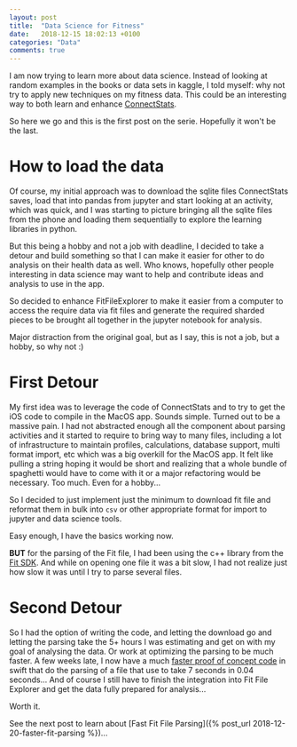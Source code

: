 ```yaml
---
layout: post
title:  "Data Science for Fitness"
date:   2018-12-15 18:02:13 +0100
categories: "Data"
comments: true
---
```


I am now trying to learn more about data science. Instead of looking at random examples in the books or data sets in kaggle, I told myself: why not try to apply new techniques on my fitness data. This could be an interesting way to both learn and enhance [ConnectStats](https://github.com/roznet/connectstats).

So here we go and this is the first post on the serie. Hopefully it won't be the last.

# How to load the data

Of course, my initial approach was to download the sqlite files ConnectStats saves, load that into pandas from jupyter and start looking at an activity, which was quick, and I was starting to picture bringing all the sqlite files from the phone and loading them sequentially to explore the learning libraries in python. 

But this being a hobby and not a job with deadline, I decided to take a detour and build something so that I can make it easier for other to do analysis on their health data as well. Who knows, hopefully other people interesting in data science may want to help and contribute ideas and analysis to use in the app.

So decided to enhance FitFileExplorer to make it easier from a computer to access the require data via fit files and generate the required sharded pieces to be brought all together in the jupyter notebook for analysis.

Major distraction from the original goal, but as I say, this is not a job, but a hobby, so why not :)

# First Detour

My first idea was to leverage the code of ConnectStats and to try to get the iOS code to compile in the MacOS app. Sounds simple. Turned out to be a massive pain. I had not abstracted enough all the component about parsing activities and it started to require to bring way to many files, including a lot of infrastructure to maintain profiles, calculations, database support, multi format import, etc which was a big overkill for the MacOS app. It felt like pulling a string hoping it would be short and realizing that a whole bundle of spaghetti would have to come with it or a major refactoring would be necessary. Too much. Even for a hobby...

So I decided to just implement just the minimum to download fit file and reformat them in bulk into `csv` or other appropriate format for import to jupyter and data science tools.

Easy enough, I have the basics working now. 

**BUT** for the parsing of the Fit file, I had been using the c++ library from the [Fit SDK](https://www.thisisant.com/resources/fit). And while on opening one file it was a bit slow, I had not realize just how slow it was until I try to parse several files. 

# Second Detour

So I had the option of writing the code, and letting the download go and letting the parsing take the 5+ hours I was estimating and get on with my goal of analysing the data. Or work at optimizing the parsing to be much faster. A few weeks late, I now have a much [faster proof of concept code](https://github.com/roznet/fit-sdk-swift) in swift that do the parsing of a file that use to take 7 seconds in 0.04 seconds... And of course I still have to finish the integration into Fit File Explorer and get the data fully prepared for analysis... 

Worth it.

See the next post to learn about [Fast Fit File Parsing]({% post_url 2018-12-20-faster-fit-parsing %})...
